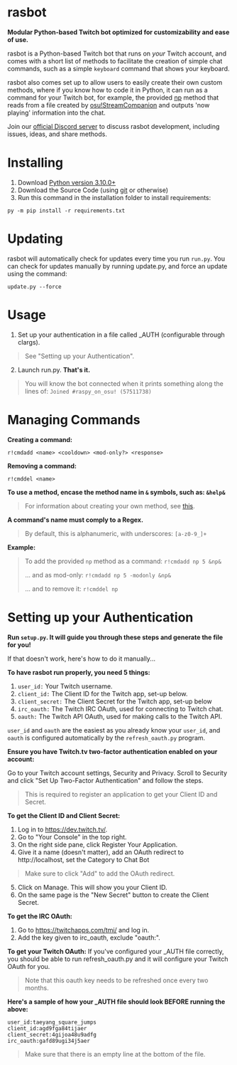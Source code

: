 # rasbot
**Modular Python-based Twitch bot optimized for customizability and ease of use.**

rasbot is a Python-based Twitch bot that runs on *your* Twitch account,
and comes with a short list of methods to facilitate the creation of simple chat commands,
such as a simple `keyboard` command that shows your keyboard.

rasbot also comes set up to allow users to easily create their own custom methods,
where if you know how to code it in Python, it can run as a command for your Twitch bot,
for example, the provided [np](https://github.com/raspy-on-osu/rasbot/blob/master/methods/np.py)
method that reads from a file created by [osu!StreamCompanion](https://github.com/Piotrekol/StreamCompanion)
and outputs 'now playing' information into the chat.

Join our [official Discord server](https://discord.gg/qpyT4zx) to discuss rasbot development, including issues, ideas, and share methods.

# Installing
1. Download [Python version 3.10.0+](https://www.python.org/downloads/)
2. Download the Source Code (using [git](https://git-scm.com/downloads) or otherwise)
3. Run this command in the installation folder to install requirements:
```
py -m pip install -r requirements.txt
```

# Updating
rasbot will automatically check for updates every time you run `run.py`.
You can check for updates manually by running update.py, and force an update using the command:
```
update.py --force
```

# Usage
1. Set up your authentication in a file called \_AUTH (configurable through clargs).
> See "Setting up your Authentication".
2. Launch run.py. **That's it.**
> You will know the bot connected when it prints something along the lines of:
>`Joined #raspy_on_osu! (57511738)`

# Managing Commands
**Creating a command:**
```
r!cmdadd <name> <cooldown> <mod-only?> <response>
```
**Removing a command:**
```
r!cmddel <name>
```

**To use a method, encase the method name in `&` symbols, such as: `&help&`**
>For information about creating your own method, see [this](https://github.com/raspy-on-osu/rasbot/blob/master/methods/README.md).

**A command's name must comply to a Regex.**
>By default, this is alphanumeric, with underscores: `[a-z0-9_]+`

**Example:**
>To add the provided `np` method as a command:
>`r!cmdadd np 5 &np&`
>
>... and as mod-only:
>`r!cmdadd np 5 -modonly &np&`
>
>... and to remove it:
>`r!cmddel np`

# Setting up your Authentication

**Run `setup.py`. It will guide you through these steps and generate the file for you!**

If that doesn't work, here's how to do it manually...

**To have rasbot run properly, you need 5 things:**
1. `user_id:` Your Twitch username.
2. `client_id:` The Client ID for the Twitch app, set-up below.
3. `client_secret:` The Client Secret for the Twitch app, set-up below
4. `irc_oauth:` The Twitch IRC OAuth, used for connecting to Twitch chat.
5. `oauth:` The Twitch API OAuth, used for making calls to the Twitch API.

`user_id` and `oauth` are the easiest as you already know your `user_id`, and `oauth` is configured automatically by the `refresh_oauth.py` program.

**Ensure you have Twitch.tv two-factor authentication enabled on your account:**

Go to your Twitch account settings, Security and Privacy.
Scroll to Security and click "Set Up Two-Factor Authentication" and follow the steps.
> This is required to register an application to get your Client ID and Secret.

**To get the Client ID and Client Secret:**
1. Log in to https://dev.twitch.tv/.
2. Go to "Your Console" in the top right.
3. On the right side pane, click Register Your Application.
4. Give it a name (doesn't matter), add an OAuth redirect to http://localhost, set the Category to Chat Bot
> Make sure to click "Add" to add the OAuth redirect.
5. Click on Manage. This will show you your Client ID.
6. On the same page is the "New Secret" button to create the Client Secret.

**To get the IRC OAuth:**
1. Go to https://twitchapps.com/tmi/ and log in.
2. Add the key given to irc_oauth, exclude "oauth:".

**To get your Twitch OAuth:**
If you've configured your \_AUTH file correctly, you should be able to run refresh_oauth.py and it will configure your Twitch OAuth for you.
> Note that this oauth key needs to be refreshed once every two months.

**Here's a sample of how your \_AUTH file should look BEFORE running the above:**
```
user_id:taeyang_square_jumps
client_id:agd9fga84tijaer
client_secret:4gijoa48u9adfg
irc_oauth:gafd89ugi34j5aer

```
>Make sure that there is an empty line at the bottom of the file.
